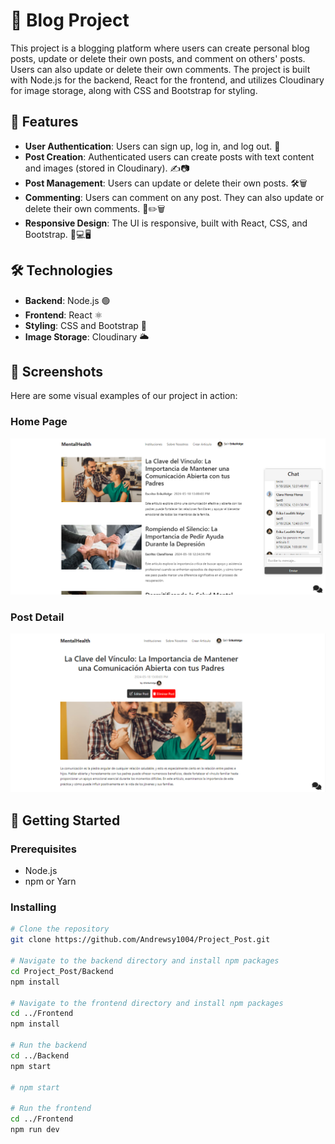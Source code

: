 # 📝 Blog Project

This project is a blogging platform where users can create personal blog posts, update or delete their own posts, and comment on others' posts. Users can also update or delete their own comments. The project is built with Node.js for the backend, React for the frontend, and utilizes Cloudinary for image storage, along with CSS and Bootstrap for styling.

## 🚀 Features

- **User Authentication**: Users can sign up, log in, and log out. 🔐
- **Post Creation**: Authenticated users can create posts with text content and images (stored in Cloudinary). ✍️📷
- **Post Management**: Users can update or delete their own posts. 🛠️🗑️
- **Commenting**: Users can comment on any post. They can also update or delete their own comments. 💬✏️🗑️
- **Responsive Design**: The UI is responsive, built with React, CSS, and Bootstrap. 📱💻🖥️

## 🛠 Technologies

- **Backend**: Node.js 🟢
- **Frontend**: React ⚛️
- **Styling**: CSS and Bootstrap 🎨
- **Image Storage**: Cloudinary 🌥️

## 📸 Screenshots

Here are some visual examples of our project in action:

### Home Page
![Home Page](/Frontend/img/Principal.png "Home Page View")

### Post Detail
![Post Detail](/Frontend/img/articulo.png "Post Detail View")

## 🏁 Getting Started
 
### Prerequisites
- Node.js
- npm or Yarn

### Installing

```bash
# Clone the repository
git clone https://github.com/Andrewsy1004/Project_Post.git

# Navigate to the backend directory and install npm packages
cd Project_Post/Backend
npm install

# Navigate to the frontend directory and install npm packages
cd ../Frontend
npm install

# Run the backend
cd ../Backend
npm start

# npm start

# Run the frontend
cd ../Frontend
npm run dev

